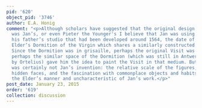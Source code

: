 ```yaml
---
pid: '620'
object_pid: '3746'
author: E.A. Honig
comment: "<p>Although scholars have suggested that the original design for this work
  was Jan’s, or even Pieter the Younger's I believe that Jan was using materials from
  his father’s studio that had been developed around 1564, the date of Pieter the
  Elder’s Dormition of the Virgin which shares a similarly constructed interior space.
  Since the Dormition was in grisaille, perhaps the original Visit was as well, or
  perhaps the similar space of the Dormition (which was still in Antwerp, and owned
  by Ortelius) gave him the idea to paint the Visit in that medium. But the latter
  was certainly not Jan’s invention: the relative scale of the figures, their often
  hidden faces, and the fascination with commonplace objects and habits are all Pieter
  the Elder’s manner and uncharacteristic of Jan’s work.</p>"
post_date: January 23, 2015
order: '619'
collection: discussion
---
```

